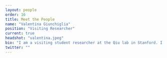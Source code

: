```yaml
---
layout: people
order: 16
title: Meet the People
name: "Valentina Giunchiglia"
position: "Visiting Researcher"
current: true
headshot: "valentina.jpeg"
bio: "I am a visiting student researcher at the Qiu lab in Stanford. I'm an AI for health PhD student jointly affiliated with Imperial College and Harvard University, under the supervision of Prof. Marinka Zitnik and Prof. Adam Hampshire. I am interested in a holistic study of diseases across multiple levels — from cellular to clinical phenotypes — to drive advancements in precision medicine. To achieve this, I develop multimodal foundation models. Outside of research, I enjoy bouldering, playing tennis and hiking."
twitter: ""
---
```

